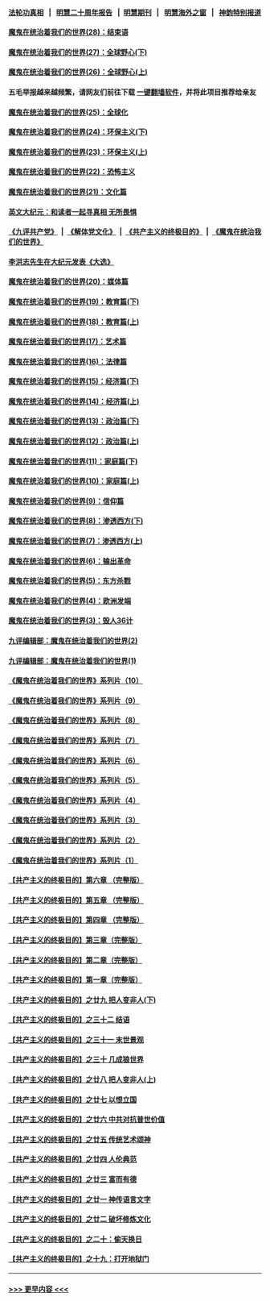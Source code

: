 #### [法轮功真相](https://github.com/gfw-breaker/truth/blob/master/README.md?t=0) &nbsp;&nbsp;|&nbsp;&nbsp; [明慧二十周年报告](https://github.com/gfw-breaker/mh-reports/blob/master/README.md?t=0) &nbsp;&nbsp;|&nbsp;&nbsp;[明慧期刊](https://github.com/gfw-breaker/mh-qikan) &nbsp;&nbsp;|&nbsp;&nbsp; [明慧海外之窗](https://github.com/gfw-breaker/mh-news/blob/master/README.md?t=0) &nbsp;&nbsp;|&nbsp;&nbsp; [神韵特别报道](https://github.com/gfw-breaker/mh-news/blob/master/shenyun.md?t=0)
#### [魔鬼在统治着我们的世界(28)：结束语](../pages/nsc422/n10936246.md?t=06091151) 
#### [魔鬼在统治着我们的世界(27)：全球野心(下)](../pages/nsc422/n10928319.md?t=06091151) 
#### [魔鬼在统治着我们的世界(26)：全球野心(上)](../pages/nsc422/n10900318.md?t=06091151) 
#### 五毛举报越来越频繁，请网友们前往下载 [一键翻墙软件](https://github.com/gfw-breaker/ssr-accounts)，并将此项目推荐给亲友
#### [魔鬼在统治着我们的世界(25)：全球化](../pages/nsc422/n10788205.md?t=06091151) 
#### [魔鬼在统治着我们的世界(24)：环保主义(下)](../pages/nsc422/n10695307.md?t=06091151) 
#### [魔鬼在统治着我们的世界(23)：环保主义(上)](../pages/nsc422/n10688613.md?t=06091151) 
#### [魔鬼在统治着我们的世界(22)：恐怖主义](../pages/nsc422/n10614727.md?t=06091151) 
#### [魔鬼在统治着我们的世界(21)：文化篇](../pages/nsc422/n10597706.md?t=06091151) 
#### [英文大纪元：和读者一起寻真相 无所畏惧](../pages/nsc422/n12542027.md?t=06091151) 
#### [《九评共产党》](https://github.com/begood0513/9ping.md/blob/master/README.md) &nbsp;|&nbsp; [《解体党文化》](../../../../jtdwh.md/blob/master/README.md)  &nbsp;|&nbsp; [《共产主义的终极目的》](../../../../gczydzjmd.md/blob/master/README.md) &nbsp;|&nbsp; [《魔鬼在统治我们的世界》](../../../../mgztzwmdsj.md/blob/master/README.md) 
#### [李洪志先生在大纪元发表《大选》](../pages/nsc422/n12534746.md?t=06091151) 
#### [魔鬼在统治着我们的世界(20)：媒体篇](../pages/nsc422/n10586579.md?t=06091151) 
#### [魔鬼在统治着我们的世界(19)：教育篇(下)](../pages/nsc422/n10564808.md?t=06091151) 
#### [魔鬼在统治着我们的世界(18)：教育篇(上)](../pages/nsc422/n10526970.md?t=06091151) 
#### [魔鬼在统治着我们的世界(17)：艺术篇](../pages/nsc422/n10499093.md?t=06091151) 
#### [魔鬼在统治着我们的世界(16)：法律篇](../pages/nsc422/n10485969.md?t=06091151) 
#### [魔鬼在统治着我们的世界(15)：经济篇(下)](../pages/nsc422/n10469975.md?t=06091151) 
#### [魔鬼在统治着我们的世界(14)：经济篇(上)](../pages/nsc422/n10457370.md?t=06091151) 
#### [魔鬼在统治着我们的世界(13)：政治篇(下)](../pages/nsc422/n10448270.md?t=06091151) 
#### [魔鬼在统治着我们的世界(12)：政治篇(上)](../pages/nsc422/n10444576.md?t=06091151) 
#### [魔鬼在统治着我们的世界(11)：家庭篇(下)](../pages/nsc422/n10440961.md?t=06091151) 
#### [魔鬼在统治着我们的世界(10)：家庭篇(上)](../pages/nsc422/n10435448.md?t=06091151) 
#### [魔鬼在统治着我们的世界(9)：信仰篇](../pages/nsc422/n10432159.md?t=06091151) 
#### [魔鬼在统治着我们的世界(8)：渗透西方(下)](../pages/nsc422/n10429603.md?t=06091151) 
#### [魔鬼在统治着我们的世界(7)：渗透西方(上)](../pages/nsc422/n10426013.md?t=06091151) 
#### [魔鬼在统治着我们的世界(6)：输出革命](../pages/nsc422/n10421536.md?t=06091151) 
#### [魔鬼在统治着我们的世界(5)：东方杀戮](../pages/nsc422/n10417707.md?t=06091151) 
#### [魔鬼在统治着我们的世界(4)：欧洲发端](../pages/nsc422/n10414890.md?t=06091151) 
#### [魔鬼在统治着我们的世界(3)：毁人36计](../pages/nsc422/n10411583.md?t=06091151) 
#### [九评编辑部：魔鬼在统治着我们的世界(2)](../pages/nsc422/n10410036.md?t=06091151) 
#### [九评编辑部：魔鬼在统治着我们的世界(1)](../pages/nsc422/n10406825.md?t=06091151) 
#### [《魔鬼在统治着我们的世界》系列片（10）](../pages/nsc422/n12292670.md?t=06091151) 
#### [《魔鬼在统治着我们的世界》系列片（9）](../pages/nsc422/n12290859.md?t=06091151) 
#### [《魔鬼在统治着我们的世界》系列片（8）](../pages/nsc422/n12287445.md?t=06091151) 
#### [《魔鬼在统治着我们的世界》系列片（7）](../pages/nsc422/n12283425.md?t=06091151) 
#### [《魔鬼在统治着我们的世界》系列片（6）](../pages/nsc422/n12282314.md?t=06091151) 
#### [《魔鬼在统治着我们的世界》系列片（5）](../pages/nsc422/n12281419.md?t=06091151) 
#### [《魔鬼在统治着我们的世界》系列片（4）](../pages/nsc422/n12274024.md?t=06091151) 
#### [《魔鬼在统治着我们的世界》系列片（3）](../pages/nsc422/n12271322.md?t=06091151) 
#### [《魔鬼在统治着我们的世界》系列片（2）](../pages/nsc422/n12269049.md?t=06091151) 
#### [《魔鬼在统治着我们的世界》系列片（1）](../pages/nsc422/n12267575.md?t=06091151) 
#### [【共产主义的终极目的】第六章 （完整版）](../pages/nsc422/n11428913.md?t=06091151) 
#### [【共产主义的终极目的】第五章 （完整版）](../pages/nsc422/n11428912.md?t=06091151) 
#### [【共产主义的终极目的】第四章 （完整版）](../pages/nsc422/n11428907.md?t=06091151) 
#### [【共产主义的终极目的】第三章（完整版）](../pages/nsc422/n11428848.md?t=06091151) 
#### [【共产主义的终极目的】第二章（完整版）](../pages/nsc422/n11428831.md?t=06091151) 
#### [【共产主义的终极目的】第一章（完整版）](../pages/nsc422/n11417651.md?t=06091151) 
#### [【共产主义的终极目的】之廿九 把人变非人(下)](../pages/nsc422/n11344140.md?t=06091151) 
#### [【共产主义的终极目的】之三十二 结语](../pages/nsc422/n11360535.md?t=06091151) 
#### [【共产主义的终极目的】之三十一 末世景观](../pages/nsc422/n11351129.md?t=06091151) 
#### [【共产主义的终极目的】之三十 几成狼世界](../pages/nsc422/n11348280.md?t=06091151) 
#### [【共产主义的终极目的】之廿八 把人变非人(上)](../pages/nsc422/n11340492.md?t=06091151) 
#### [【共产主义的终极目的】之廿七 以恨立国](../pages/nsc422/n11336944.md?t=06091151) 
#### [【共产主义的终极目的】之廿六 中共对抗普世价值](../pages/nsc422/n11324785.md?t=06091151) 
#### [【共产主义的终极目的】之廿五 传统艺术颂神](../pages/nsc422/n11296396.md?t=06091151) 
#### [【共产主义的终极目的】之廿四 人伦典范](../pages/nsc422/n11296397.md?t=06091151) 
#### [【共产主义的终极目的】之廿三 富而有德](../pages/nsc422/n11283598.md?t=06091151) 
#### [【共产主义的终极目的】之廿一 神传语言文字](../pages/nsc422/n11263265.md?t=06091151) 
#### [【共产主义的终极目的】之廿二 破坏修炼文化](../pages/nsc422/n11245728.md?t=06091151) 
#### [【共产主义的终极目的】之二十：偷天换日](../pages/nsc422/n11238846.md?t=06091151) 
#### [【共产主义的终极目的】之十九：打开地狱门](../pages/nsc422/n11206376.md?t=06091151) 

----
#### [ >>> 更早内容 <<< ](../indexes/nsc422-earlier.md)
